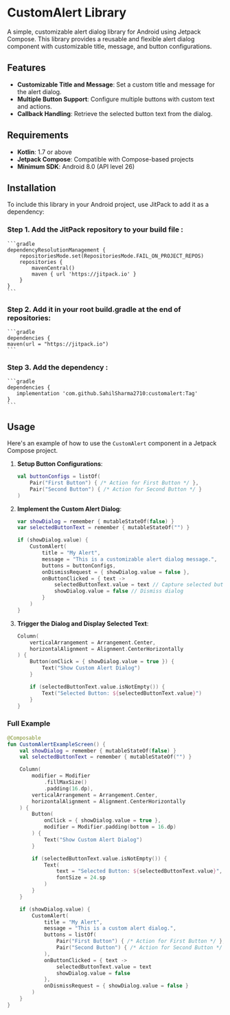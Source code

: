 # CustomAlert Library #

A simple, customizable alert dialog library for Android using Jetpack Compose. This library provides a reusable and flexible alert dialog component with customizable title, message, and button configurations.

## Features ##

- **Customizable Title and Message**: Set a custom title and message for the alert dialog.
- **Multiple Button Support**: Configure multiple buttons with custom text and actions.
- **Callback Handling**: Retrieve the selected button text from the dialog.

## Requirements ##

- **Kotlin**: 1.7 or above
- **Jetpack Compose**: Compatible with Compose-based projects
- **Minimum SDK**: Android 8.0 (API level 26)

## Installation

To include this library in your Android project, use JitPack to add it as a dependency:

### Step 1. Add the JitPack repository to your build file : ###
    ```gradle
	dependencyResolutionManagement {
		repositoriesMode.set(RepositoriesMode.FAIL_ON_PROJECT_REPOS)
		repositories {
			mavenCentral()
			maven { url 'https://jitpack.io' }
		}
	}
    ```

### Step 2. Add it in your root build.gradle at the end of repositories: 
    ```gradle
    dependencies {
    maven(url = "https://jitpack.io")
    ```
### Step 3. Add the dependency :
    ```gradle
    dependencies {
       implementation 'com.github.SahilSharma2710:customalert:Tag'
    }
    ```
    

## Usage

Here's an example of how to use the `CustomAlert` component in a Jetpack Compose project.

1. **Setup Button Configurations**:
    ```kotlin
    val buttonConfigs = listOf(
        Pair("First Button") { /* Action for First Button */ },
        Pair("Second Button") { /* Action for Second Button */ }
    )
    ```

2. **Implement the Custom Alert Dialog**:
    ```kotlin
    var showDialog = remember { mutableStateOf(false) }
    var selectedButtonText = remember { mutableStateOf("") }

    if (showDialog.value) {
        CustomAlert(
            title = "My Alert",
            message = "This is a customizable alert dialog message.",
            buttons = buttonConfigs,
            onDismissRequest = { showDialog.value = false },
            onButtonClicked = { text ->
                selectedButtonText.value = text // Capture selected button text
                showDialog.value = false // Dismiss dialog
            }
        )
    }
    ```

3. **Trigger the Dialog and Display Selected Text**:
    ```kotlin
    Column(
        verticalArrangement = Arrangement.Center,
        horizontalAlignment = Alignment.CenterHorizontally
    ) {
        Button(onClick = { showDialog.value = true }) {
            Text("Show Custom Alert Dialog")
        }

        if (selectedButtonText.value.isNotEmpty()) {
            Text("Selected Button: ${selectedButtonText.value}")
        }
    }
    ```

### Full Example

```kotlin
@Composable
fun CustomAlertExampleScreen() {
    val showDialog = remember { mutableStateOf(false) }
    val selectedButtonText = remember { mutableStateOf("") }

    Column(
        modifier = Modifier
            .fillMaxSize()
            .padding(16.dp),
        verticalArrangement = Arrangement.Center,
        horizontalAlignment = Alignment.CenterHorizontally
    ) {
        Button(
            onClick = { showDialog.value = true },
            modifier = Modifier.padding(bottom = 16.dp)
        ) {
            Text("Show Custom Alert Dialog")
        }

        if (selectedButtonText.value.isNotEmpty()) {
            Text(
                text = "Selected Button: ${selectedButtonText.value}",
                fontSize = 24.sp
            )
        }
    }

    if (showDialog.value) {
        CustomAlert(
            title = "My Alert",
            message = "This is a custom alert dialog.",
            buttons = listOf(
                Pair("First Button") { /* Action for First Button */ },
                Pair("Second Button") { /* Action for Second Button */ }
            ),
            onButtonClicked = { text ->
                selectedButtonText.value = text
                showDialog.value = false
            },
            onDismissRequest = { showDialog.value = false }
        )
    }
}
